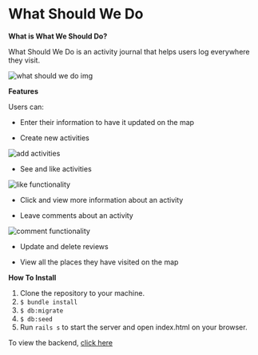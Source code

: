 # What Should We Do

**What is What We Should Do?**

What Should We Do is an activity journal that helps users log everywhere they visit. 

![what should we do img](https://i.imgur.com/9Cuydg6.png)


**Features**

Users can:
- Enter their information to have it updated on the map

- Create new activities

![add activities](https://media.giphy.com/media/homd5Ney4wSeSzpYnL/giphy.gif)

- See and like activities

![like functionality](https://media.giphy.com/media/J1dzz9yGhyNwfIacLL/giphy.gif)

- Click and view more information about an activity

- Leave comments about an activity

![comment functionality](https://media.giphy.com/media/f6s1BSyv8JmkoSx8cU/giphy.gif)


- Update and delete reviews

- View all the places they have visited on the map

**How To Install** 
1. Clone the repository to your machine.
2. `$ bundle install`
3. `$ db:migrate`
4. `$ db:seed`
5. Run `rails s` to start the server and open index.html on your browser.


To view the backend, [click here](https://github.com/cohenoa33/what-should-we-do-backend)

